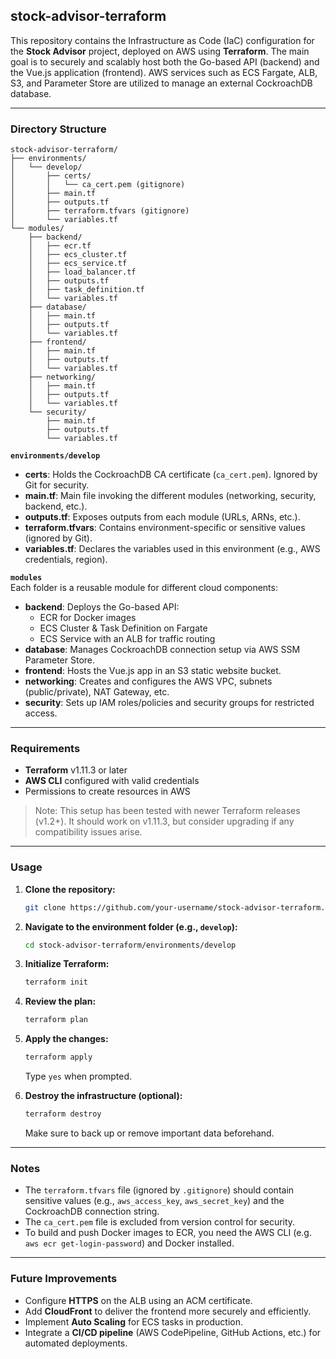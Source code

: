 ## stock-advisor-terraform

This repository contains the Infrastructure as Code (IaC) configuration for the **Stock Advisor** project, deployed on AWS using **Terraform**. The main goal is to securely and scalably host both the Go-based API (backend) and the Vue.js application (frontend). AWS services such as ECS Fargate, ALB, S3, and Parameter Store are utilized to manage an external CockroachDB database.

---

### Directory Structure

```
stock-advisor-terraform/
├── environments/
│   └── develop/
│       ├── certs/
│       │   └── ca_cert.pem (gitignore)
│       ├── main.tf
│       ├── outputs.tf
│       ├── terraform.tfvars (gitignore)
│       └── variables.tf
└── modules/
    ├── backend/
    │   ├── ecr.tf
    │   ├── ecs_cluster.tf
    │   ├── ecs_service.tf
    │   ├── load_balancer.tf
    │   ├── outputs.tf
    │   ├── task_definition.tf
    │   └── variables.tf
    ├── database/
    │   ├── main.tf
    │   ├── outputs.tf
    │   └── variables.tf
    ├── frontend/
    │   ├── main.tf
    │   ├── outputs.tf
    │   └── variables.tf
    ├── networking/
    │   ├── main.tf
    │   ├── outputs.tf
    │   └── variables.tf
    └── security/
        ├── main.tf
        ├── outputs.tf
        └── variables.tf
```

**`environments/develop`**  
- **certs**: Holds the CockroachDB CA certificate (`ca_cert.pem`). Ignored by Git for security.  
- **main.tf**: Main file invoking the different modules (networking, security, backend, etc.).  
- **outputs.tf**: Exposes outputs from each module (URLs, ARNs, etc.).  
- **terraform.tfvars**: Contains environment-specific or sensitive values (ignored by Git).  
- **variables.tf**: Declares the variables used in this environment (e.g., AWS credentials, region).

**`modules`**  
Each folder is a reusable module for different cloud components:

- **backend**: Deploys the Go-based API:
  - ECR for Docker images
  - ECS Cluster & Task Definition on Fargate
  - ECS Service with an ALB for traffic routing
- **database**: Manages CockroachDB connection setup via AWS SSM Parameter Store.
- **frontend**: Hosts the Vue.js app in an S3 static website bucket.
- **networking**: Creates and configures the AWS VPC, subnets (public/private), NAT Gateway, etc.
- **security**: Sets up IAM roles/policies and security groups for restricted access.

---

### Requirements

- **Terraform** v1.11.3 or later  
- **AWS CLI** configured with valid credentials  
- Permissions to create resources in AWS

> Note: This setup has been tested with newer Terraform releases (v1.2+). It should work on v1.11.3, but consider upgrading if any compatibility issues arise.

---

### Usage

1. **Clone the repository:**
   ```bash
   git clone https://github.com/your-username/stock-advisor-terraform.git
   ```

2. **Navigate to the environment folder (e.g., `develop`):**
   ```bash
   cd stock-advisor-terraform/environments/develop
   ```

3. **Initialize Terraform:**
   ```bash
   terraform init
   ```

4. **Review the plan:**
   ```bash
   terraform plan
   ```

5. **Apply the changes:**
   ```bash
   terraform apply
   ```
   Type `yes` when prompted.

6. **Destroy the infrastructure (optional):**
   ```bash
   terraform destroy
   ```
   Make sure to back up or remove important data beforehand.

---

### Notes

- The `terraform.tfvars` file (ignored by `.gitignore`) should contain sensitive values (e.g., `aws_access_key`, `aws_secret_key`) and the CockroachDB connection string.  
- The `ca_cert.pem` file is excluded from version control for security.  
- To build and push Docker images to ECR, you need the AWS CLI (e.g. `aws ecr get-login-password`) and Docker installed.

---

### Future Improvements

- Configure **HTTPS** on the ALB using an ACM certificate.  
- Add **CloudFront** to deliver the frontend more securely and efficiently.  
- Implement **Auto Scaling** for ECS tasks in production.  
- Integrate a **CI/CD pipeline** (AWS CodePipeline, GitHub Actions, etc.) for automated deployments.
